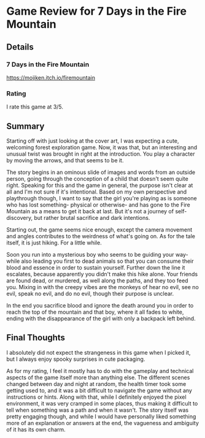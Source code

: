 # Game Review for 7 Days in the Fire Mountain

## Details

### 7 Days in the Fire Mountain

https://mojiken.itch.io/firemountain

### Rating

I rate this game at 3/5.

## Summary

Starting off with just looking at the cover art, I was expecting a cute, welcoming forest exploration game. Now, it was that, but an interesting and unusual twist was brought in right at the introduction. You play a character by moving the arrows, and that seems to be it.

The story begins in an ominous slide of images and words from an outside person, going through the conception of a child that doesn't seem quite right. Speaking for this and the game in general, the purpose isn't clear at all and I'm not sure if it's intentional. Based on my own perspective and playthrough though, I want to say that the girl you're playing as is someone who has lost something- physical or otherwise- and has gone to the Fire Mountain as a means to get it back at last. But it's not a journey of self-discovery, but rather brutal sacrifice and dark intentions.

Starting out, the game seems nice enough, except the camera movement and angles contributes to the weirdness of what's going on. As for the tale itself, it is just hiking. For a little while.

Soon you run into a mysterious boy who seems to be guiding your way- while also leading you first to dead animals so that you can consume their blood and essence in order to sustain yourself. Further down the line it escalates, because apparently you didn't make this hike alone. Your friends are found dead, or murdered, as well along the paths, and they too feed you.
Mixing in with the creepy vibes are the monkeys of hear no evil, see no evil, speak no evil, and do no evil, though their purpose is unclear.

In the end you sacrifice blood and ignore the death around you in order to reach the top of the mountain and that boy, where it all fades to white, ending with the disappearance of the girl with only a backpack left behind.

## Final Thoughts

I absolutely did not expect the strangeness in this game when I picked it, but I always enjoy spooky surprises in cute packaging.

As for my rating, I feel it mostly has to do with the gameplay and technical aspects of the game itself more than anything else. The different scenes changed between day and night at random, the health timer took some getting used to, and it was a bit difficult to navigate the game without any instructions or hints. Along with that, while I definitely enjoyed the pixel environment, it was very cramped in some places, thus making it difficult to tell when something was a path and when it wasn't.
The story itself was pretty engaging though, and while I would have personally liked something more of an explanation or answers at the end, the vagueness and ambiguity of it has its own charm.
